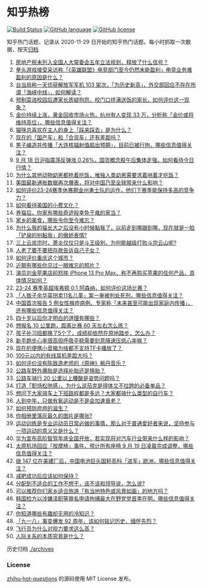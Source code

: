 # 知乎热榜
[![Build Status](https://github.com/ToWeLong/zhihu-hot-questions/workflows/CI/badge.svg)](https://github.com/ToWeLong/zhihu-hot-questions/actions)
[![GitHub language](https://img.shields.io/badge/language-golang-orange.svg)](https://golang.org/)
[![GitHub license](https://img.shields.io/github/license/ToWeLong/zhihu-hot-questions)](https://github.com/ToWeLong/zhihu-hot-questions/blob/main/LICENSE)

知乎热门话题，记录从 2020-11-29 日开始的知乎热门话题。每小时抓取一次数据，按天[归档](./archives)

<!-- BEGIN -->

1. [房地产税未列入全国人大常委会五年立法规划，释放了什么信号？](https://www.zhihu.com/question/622547306)
1. [拳头游戏接受采访称「《英雄联盟》电竞部门至今仍然未能盈利」电竞业务难盈利的原因是什么？](https://www.zhihu.com/question/622006647)
1. [台当局称一天侦获解放军军机 103 架次，「为历史新高」，外交部回应不存在所谓「海峡中线」，如何解读？](https://www.zhihu.com/question/622564171)
1. [预制菜进校园后遭家长质疑抱怨，校门口挤满送饭的家长，如何评价这一现象？](https://www.zhihu.com/question/622198910)
1. [金价持续上涨，黄金回收市场火热，杭州有人变现 33 万，分析称「金价或将维持高位」，哪些信息值得关注？](https://www.zhihu.com/question/622560650)
1. [猫咪总喜欢在主人的身上「踩来踩去」是为什么？](https://www.zhihu.com/question/620600477)
1. [现在的「国产车」和「合资车」还有差距吗？](https://www.zhihu.com/question/620897556)
1. [男子编造并传播「大连核辐射值超出预期」，目前已被行拘，哪些信息值得关注？](https://www.zhihu.com/question/622338718)
1. [9 月 18 日沪指震荡反弹涨 0.26%，国货概念股午后集体走强，如何看待今日行情？](https://www.zhihu.com/question/622547302)
1. [为什么其他动物幼崽都抢着吃饭，唯独人类幼崽需要求着哄着才吃饭？](https://www.zhihu.com/question/620889402)
1. [美国最新通胀数据再次爆表，将对中国乃至全球带来什么影响？](https://www.zhihu.com/question/622195908)
1. [如何评价23-24赛季休赛期金州勇士队的运作，他们下赛季能保持多高的竞争力？](https://www.zhihu.com/question/622509000)
1. [如何看待美国的小费文化？](https://www.zhihu.com/question/392465933)
1. [养猫后，你家有哪些奇迹般幸免于难的家当？](https://www.zhihu.com/question/621405391)
1. [家乡的美食，哪些令你至今难忘？](https://www.zhihu.com/question/561252175)
1. [为什么我的猫长大之后没有小时候黏我了，以前走到哪跟到哪，现在就是一脸「铲屎的别黏我」的傲娇表情?](https://www.zhihu.com/question/617881292)
1. [三上云岚宗时，萧炎仅仅只是斗王级别，为何能越级打败斗宗云山呢?](https://www.zhihu.com/question/584941049)
1. [人老了要不要把存款告诉自己子女？](https://www.zhihu.com/question/483077955)
1. [如何评价重庆这个城市？](https://www.zhihu.com/question/20715754)
1. [近期有哪些你见过一眼难忘的照片？](https://www.zhihu.com/question/619502534)
1. [演员刘金苹果店前怒摔 iPhone 13 Pro Max，称不再购买苹果的任何产品，具体情况如何？](https://www.zhihu.com/question/622504644)
1. [23-24 赛季英超埃弗顿 0:1 阿森纳，如何评价这场比赛？](https://www.zhihu.com/question/622508028)
1. [「人贩子余华英拐卖11名儿童」案一审被判处死刑，哪些信息值得关注？](https://www.zhihu.com/question/622558042)
1. [中国首次报告 5 例女性猴痘病例，专家称「未来甚至可能出现家庭内传播」，还有哪些信息值得关注？](https://www.zhihu.com/question/622561452)
1. [四十岁以后你才明白的道理有哪些？](https://www.zhihu.com/question/21715274)
1. [想报名 10 公里跑，距离比赛 60 天左右怎么练？](https://www.zhihu.com/question/619845637)
1. [孩子补习班都换了5个了，成绩却依然在原地踏步，怎么办？](https://www.zhihu.com/question/614984493)
1. [新手跑步心率很高但呼吸平稳需要刻意降速压低心率嘛？](https://www.zhihu.com/question/618015161)
1. [现在的便携小音箱为啥都不支持TF卡播放了？](https://www.zhihu.com/question/612021293)
1. [100元以内的有线耳机差距大吗？](https://www.zhihu.com/question/620110708)
1. [如何评价没有陈致逸老师的《原神》枫丹音乐？](https://www.zhihu.com/question/621764665)
1. [公路车野外爆胎是选择补胎还是换胎？](https://www.zhihu.com/question/619185706)
1. [公路车骑行 20 公里以上腰酸是姿势问题吗？](https://www.zhihu.com/question/619883563)
1. [打造「职场松弛感」，为什么说茄克是得体又不拉跨的必备单品？](https://www.zhihu.com/question/622203935)
1. [想问下大家骑车上下班路程都是多远？大家都骑什么类型的自行车？](https://www.zhihu.com/question/617459061)
1. [人到中年，只做有氧运动是不是会加速衰老？](https://www.zhihu.com/question/621626618)
1. [如何预防痘痘的滋生？](https://www.zhihu.com/question/621240928)
1. [你相册里落灰最久的图片是哪张?](https://www.zhihu.com/question/611865648)
1. [运动训练是专业运动员日常必做的事情，那么对于普通爱好者来说，坚持参与一项运动的意义又是什么？](https://www.zhihu.com/question/621888369)
1. [华为宣布高阶智驾年底全国开放，若实现将对汽车行业带来什么样的影响？](https://www.zhihu.com/question/621673825)
1. [太原机场回应「按摩椅」事件，预计所有座椅 9 月 19 日凌晨完成调整，哪些信息值得关注？](https://www.zhihu.com/question/622469651)
1. [继 147 亿在美建厂后，中国电池巨头国轩高科「进军」欧洲，哪些信息值得关注？](https://www.zhihu.com/question/622579033)
1. [减肥成功后应该如何保持？](https://www.zhihu.com/question/619955365)
1. [分配到不适合的工作不想干，该不该和领导说，怎么说?](https://www.zhihu.com/question/621479900)
1. [可以推荐你们家乡适合旅游「有当地特色或风景如画」的地方吗？](https://www.zhihu.com/question/622001525)
1. [韩国检方以涉嫌渎职等罪名申请拘捕最大在野党党首李在明，哪些信息值得关注？](https://www.zhihu.com/question/622547313)
1. [你知道哪些有趣却无用的冷知识？](https://www.zhihu.com/question/497709671)
1. [「九一八」事变爆发 92 周年，该如何铭记历史、缅怀先烈？](https://www.zhihu.com/question/622539123)
1. [飞行员为什么对视力要求这么高？](https://www.zhihu.com/question/430955967)
1. [人际关系的本质究竟是什么？](https://www.zhihu.com/question/618022601)

<!-- END -->

历史归档 [./archives](./archives)


### License
[zhihu-hot-questions](https://github.com/towelong/zhihu-hot-questions) 的源码使用 MIT License 发布。